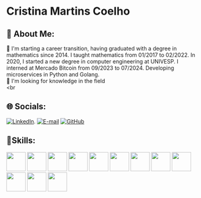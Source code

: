 # Cristina Martins Coelho

## 💫 About Me:
🤝 I'm starting a career transition, having graduated with a degree in mathematics since 2014. I taught mathematics from 01/2017 to 02/2022. In 2020, I started a new degree in computer engineering at UNIVESP. I interned at Mercado Bitcoin from 09/2023 to 07/2024. Developing microservices in Python and Golang.<br>🔭 I'm looking for knowledge in the field <br><br

## 🌐 Socials:


[![LinkedIn](https://img.shields.io/badge/linkedin-0077B5?style=for-the-badge&log=linkedin&logoColor=white)](https://www.linkedin.com/in/cristina-martins-coelho-114869203).
[![E-mail](https://img.shields.io/badge/-Email-0077B5?style=for-the-badge&logo=microsoft-outlook&logoColor=white)](mailto:crissmcoelho@yahooo.com.br)
[![GitHub](https://img.shields.io/badge/GitHub-0077B5?style=for-the-badge&logo=github&logoColor=white)](https://github.com/crissmcoelho)

## 🚀Skills:
<div style=” display: inline”
<img widtn='50' height='50' src="https://cdn.jsdelivr.net/gh/devicons/devicon@latest/icons/canva/canva-original.svg" />
<img widtn='50' height='50' src="https://cdn.jsdelivr.net/gh/devicons/devicon@latest/icons/docker/docker-original.svg" />
<img widtn='50' height='50' src="https://cdn.jsdelivr.net/gh/devicons/devicon@latest/icons/figma/figma-original.svg" />
<img widtn='50' height='50' src="https://cdn.jsdelivr.net/gh/devicons/devicon@latest/icons/go/go-original-wordmark.svg" />
<img widtn='50' height='50' src="https://cdn.jsdelivr.net/gh/devicons/devicon@latest/icons/javascript/javascript-plain.svg" />
<img widtn='50' height='50' src="https://cdn.jsdelivr.net/gh/devicons/devicon@latest/icons/jenkins/jenkins-original.svg" />
<img widtn='50' height='50' src="https://cdn.jsdelivr.net/gh/devicons/devicon@latest/icons/jira/jira-original-wordmark.svg" />
<img widtn='50' height='50' src="https://cdn.jsdelivr.net/gh/devicons/devicon@latest/icons/kubernetes/kubernetes-original-wordmark.svg" />
<img widtn='50' height='50' src="https://cdn.jsdelivr.net/gh/devicons/devicon@latest/icons/mysql/mysql-original-wordmark.svg" />
<img widtn='50' height='50' src="https://cdn.jsdelivr.net/gh/devicons/devicon@latest/icons/notion/notion-original.svg" />
<img widtn='50' height='50' src="https://cdn.jsdelivr.net/gh/devicons/devicon@latest/icons/postgresql/postgresql-original-wordmark.svg" />
<img widtn='50' height='50' src="https://cdn.jsdelivr.net/gh/devicons/devicon@latest/icons/postman/postman-original.svg" />
<img widtn='50' height='50' src="https://cdn.jsdelivr.net/gh/devicons/devicon@latest/icons/python/python-original-wordmark.svg" />
</div>

<br />
<br />


